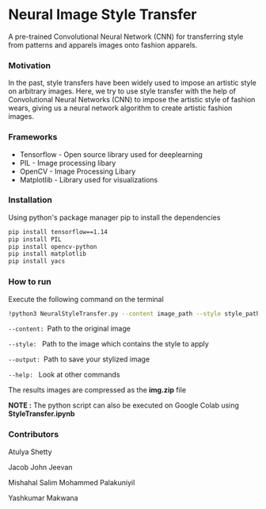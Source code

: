 # Neural Image Style Transfer

A pre-trained Convolutional Neural Network (CNN) for transferring style from patterns and apparels images onto fashion apparels. 
### Motivation
In the past, style transfers have been widely used to impose an artistic style on arbitrary images. Here, we try to use style transfer with the help of Convolutional Neural Networks (CNN) to impose the artistic style of fashion wears, giving us a neural network algorithm to create artistic fashion images. 

### Frameworks
- Tensorflow - Open source library used for deeplearning 
- PIL - Image processing libary
- OpenCV - Image Processing Libary
- Matplotlib - Library used for visualizations

### Installation
Using python's package manager pip to install the dependencies
``` sh
pip install tensorflow==1.14
pip install PIL
pip install opencv-python
pip install matplotlib
pip install yacs
```

### How to run 
Execute the following command on the terminal
``` sh
!python3 NeuralStyleTransfer.py --content image_path --style style_path --output output_path
```
```--content: ```Path to the original image

```--style: ``` Path to the image which contains the style to apply

```--output: ```Path to save your stylized image

```--help: ``` Look at other commands

The results images are compressed as the **img.zip** file

**NOTE :** The python script can also be executed on Google Colab using **StyleTransfer.ipynb** 
### Contributors
Atulya Shetty

Jacob John Jeevan

Mishahal Salim Mohammed Palakuniyil 

Yashkumar Makwana

